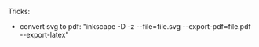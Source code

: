 Tricks:
  * convert svg to pdf: "inkscape -D -z --file=file.svg --export-pdf=file.pdf --export-latex"
